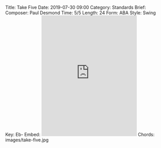 Title: Take Five
Date: 2019-07-30 09:00
Category: Standards
Brief:
Composer: Paul Desmond
Time: 5/5
Length: 24
Form: ABA
Style: Swing
Key: Eb-
Embed: <iframe src="https://open.spotify.com/embed/user/thatdavidmiller/playlist/1InUDMyM4tQvwItEFCityY" width="300" height="380" frameborder="0" allowtransparency="true" allow="encrypted-media"></iframe>
Chords: images/take-five.jpg
